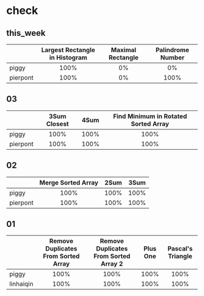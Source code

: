 # check

## this_week

|        |Largest Rectangle in Histogram|Maximal Rectangle|Palindrome Number|
|--------|:----------------------------:|:---------------:|:---------------:|
|piggy   |100%|0%|0%|
|pierpont|100%|0%|100%|

## 03

|        |3Sum Closest|4Sum|Find Minimum in Rotated Sorted Array|
|--------|:----------:|:--:|:----------------------------------:|
|piggy   |100%|100%|100%|
|pierpont|100%|100%|100%|

## 02

|        |Merge Sorted Array|2Sum|3Sum|
|--------|:----------------:|:--:|:--:|
|piggy   |100%|100%|100%|
|pierpont|100%|100%|100%|

## 01

|         |Remove Duplicates From Sorted Array|Remove Duplicates From Sorted Array 2|Plus One|Pascal's Triangle|
|---------|:---------------------------------:|:-----------------------------------:|:------:|:---------------:|
|piggy    |100%|100%|100%|100%|
|linhaiqin|100%|100%|100%|100%|
